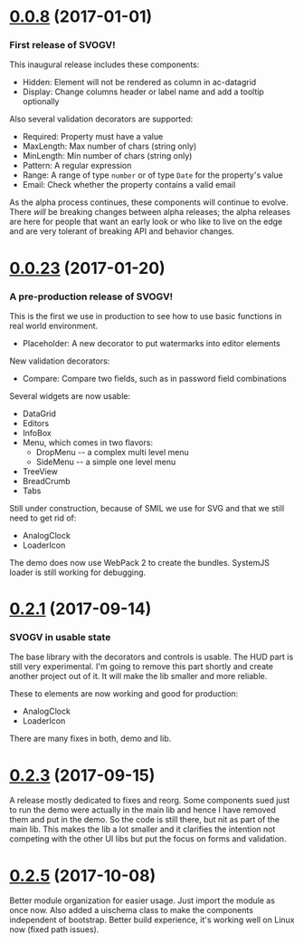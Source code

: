 <a name="0.0.8"></a>
# [0.0.8](https://github.com/joergkrause/svogv/releases/tag/0.0.8) (2017-01-01)

### First release of SVOGV!

This inaugural release includes these components:

* Hidden: Element will not be rendered as column in ac-datagrid
* Display: Change columns header or label name and add a tooltip optionally

Also several validation decorators are supported:

* Required: Property must have a value
* MaxLength: Max number of chars (string only)
* MinLength: Min number of chars (string only)
* Pattern: A regular expression
* Range: A range of type `number` or of type `Date` for the property's value
* Email: Check whether the property contains a valid email

As the alpha process continues, these components will continue to evolve. There *will* be
breaking changes between alpha releases; the alpha releases are here for people that want an
early look or who like to live on the edge and are very tolerant of breaking API and behavior 
changes.

<a name="0.0.23"></a>
# [0.0.23](https://github.com/joergkrause/svogv/releases/tag/0.0.23) (2017-01-20)

### A pre-production release of SVOGV!

This is the first we use in production to see how to use basic functions in real world environment.

* Placeholder: A new decorator to put watermarks into editor elements

New validation decorators:

* Compare: Compare two fields, such as in password field combinations

Several widgets are now usable:

* DataGrid
* Editors
* InfoBox
* Menu, which comes in two flavors:
    * DropMenu -- a complex multi level menu
    * SideMenu -- a simple one level menu
* TreeView
* BreadCrumb
* Tabs

Still under construction, because of SMIL we use for SVG and that we still need to get rid of:

* AnalogClock
* LoaderIcon

The demo does now use WebPack 2 to create the bundles. SystemJS loader is still working for debugging. 

<a name="0.2.1"></a>
# [0.2.1](https://github.com/joergkrause/svogv/releases/tag/0.2.1) (2017-09-14)

### SVOGV in usable state

The base library with the decorators and controls is usable. The HUD part is still very experimental. I'm going to remove this part shortly and create another project out of it. It will make the lib smaller and more reliable.

These to elements are now working and good for production:

* AnalogClock
* LoaderIcon

There are many fixes in both, demo and lib.

<a name="0.2.3"></a>
# [0.2.3](https://github.com/joergkrause/svogv/releases/tag/0.2.3) (2017-09-15)

A release mostly dedicated to fixes and reorg. Some components sued just to run the demo were actually in the main lib and hence I have removed them and put in the demo. So the code is still there, but nit as part of the main lib. This makes the lib a lot smaller and it clarifies the intention not competing with the other UI libs but put the focus on forms and validation.

<a name="0.2.5"></a>
# [0.2.5](https://github.com/joergkrause/svogv/releases/tag/0.2.5) (2017-10-08)

Better module organization for easier usage. Just import the module as once now. Also added a uischema class to make the components independent of bootstrap. Better build experience, it's working well on Linux now (fixed path issues). 
